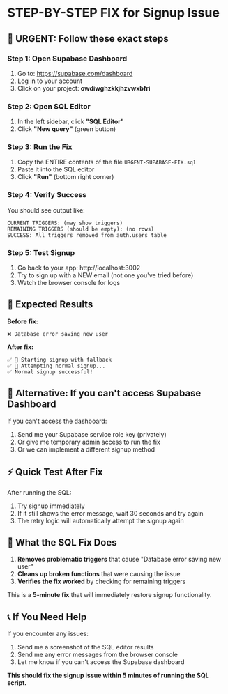 # STEP-BY-STEP FIX for Signup Issue

## 🚨 URGENT: Follow these exact steps

### Step 1: Open Supabase Dashboard
1. Go to: https://supabase.com/dashboard
2. Log in to your account
3. Click on your project: **owdiwghzkkjhzvwxbfri**

### Step 2: Open SQL Editor
1. In the left sidebar, click **"SQL Editor"**
2. Click **"New query"** (green button)

### Step 3: Run the Fix
1. Copy the ENTIRE contents of the file `URGENT-SUPABASE-FIX.sql`
2. Paste it into the SQL editor
3. Click **"Run"** (bottom right corner)

### Step 4: Verify Success
You should see output like:
```
CURRENT TRIGGERS: (may show triggers)
REMAINING TRIGGERS (should be empty): (no rows)
SUCCESS: All triggers removed from auth.users table
```

### Step 5: Test Signup
1. Go back to your app: http://localhost:3002
2. Try to sign up with a NEW email (not one you've tried before)
3. Watch the browser console for logs

## 🎯 Expected Results

**Before fix:**
```
❌ Database error saving new user
```

**After fix:**
```
✅ 🚀 Starting signup with fallback
✅ 📝 Attempting normal signup...
✅ Normal signup successful!
```

## 📱 Alternative: If you can't access Supabase Dashboard

If you can't access the dashboard:
1. Send me your Supabase service role key (privately)
2. Or give me temporary admin access to run the fix
3. Or we can implement a different signup method

## ⚡ Quick Test After Fix

After running the SQL:
1. Try signup immediately
2. If it still shows the error message, wait 30 seconds and try again
3. The retry logic will automatically attempt the signup again

## 🔧 What the SQL Fix Does

1. **Removes problematic triggers** that cause "Database error saving new user"
2. **Cleans up broken functions** that were causing the issue
3. **Verifies the fix worked** by checking for remaining triggers

This is a **5-minute fix** that will immediately restore signup functionality.

## 📞 If You Need Help

If you encounter any issues:
1. Send me a screenshot of the SQL editor results
2. Send me any error messages from the browser console
3. Let me know if you can't access the Supabase dashboard

**This should fix the signup issue within 5 minutes of running the SQL script.**